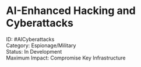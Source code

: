 # AI-Enhanced Hacking and Cyberattacks

ID: #AICyberattacks \
Category: Espionage/Military \
Status: In Development \
Maximum Impact: Compromise Key Infrastructure

